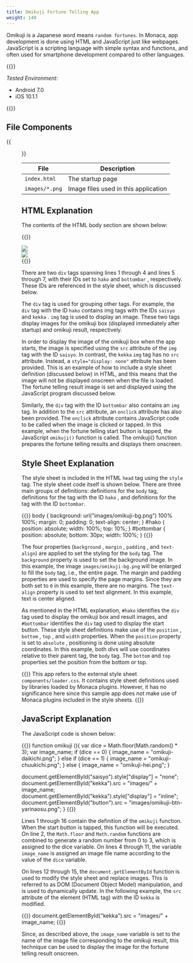 ```yaml
---
title: Omikuji Fortune Telling App
weight: 140
---
```


Omikuji is a Japanese word means `random fortunes`. In Monaca, app
development is done using HTML and JavaScript just like webpages.
JavaScript is a scripting language with simple syntax and functions, and
often used for smartphone development compared to other languages.

{{<import pid="5923a1c28034511f6d8a8fe3" title="Omikuji Fortune Telling App">}}

*Tested Environment*: 

- Android 7.0
- iOS 10.1.1

{{<iframeApp src="https://monaca.github.io/project-templates/23-omikuji/www/index.html">}}

## File Components                                           

{{<figure src="/images/sampleapp/omikuji/1.png">}}                                
                                                                                            
| File | Description |
|------|-------------|
| `index.html` | The startup page |               
| `images/*.png` | Image files used in this application |

## HTML Explanation

The contents of the HTML body section are shown below:

{{<highlight html>}}
<div id="hako">
    <img id="saisyo" src="images/omikuji-box.png" />
    <img id="kekka" style="display : none;"/>
</div>
<div id="bottombar">
    <img id="button" src="images/omikuji-btn-hajimeru.png" onclick="omikuji()">
</div>
{{</highlight>}}

There are two `div` tags spanning lines 1 through 4 and lines 5 through
7, with their IDs set to `hako` and `bottombar` , respectively. These
IDs are referenced in the style sheet, which is discussed below.

The `div` tag is used for grouping other tags. For example, the `div`
tag with the ID `hako` contains img tags with the IDs `saisyo` and
`kekka` . `img` tag is used to display an image. These two tags display
images for the omikuji box (displayed immediately after startup) and
omikuji result, respectively.

In order to display the image of the omikuji box when the app starts,
the image is specified using the `src` attribute of the `img` tag with
the ID `saisyo`. In contrast, the `kekka` `img` tag has no `src`
attribute. Instead, a `style="display: none"` attribute has been
provided. This is an example of how to include a style sheet definition
(discussed below) in HTML, and this means that the image will not be
displayed onscreen when the file is loaded. The fortune telling result
image is set and displayed using the JavaScript program discussed below.

Similarly, the `div` tag with the ID `bottombar` also contains an `img`
tag. In addition to the `src` attribute, an `onclick` attribute has also
been provided. The `onclick` attribute contains JavaScript code to be
called when the image is clicked or tapped. In this example, when the
fortune telling start button is tapped, the JavaScript `omikuji()`
function is called. The omikuji() function prepares the fortune telling
results and displays them onscreen.

## Style Sheet Explanation

The style sheet is included in the HTML `head` tag using the `style`
tag. The style sheet code itself is shown below. There are three main
groups of definitions: definitions for the `body` tag, definitions for
the tag with the ID `hako` , and definitions for the tag with the ID
`bottombar`.

{{<highlight css>}}
body {
    background: url("images/omikuji-bg.png") 100% 100%;
    margin: 0;
    padding: 0;
    text-align: center;
}
#hako {
    position: absolute;
    width: 100%;
    top: 10%;
}
#bottombar {
    position: absolute;
    bottom: 30px;
    width: 100%;
}
{{</highlight>}}

The four properties (`background` , `margin` , `padding` , and
`text-align`) are applied to set the styling for the `body` tag. The
`background` property is used to set the background image. In this
example, the image `images/omikuji-bg.png` will be enlarged to fill the
`body` tag, i.e., the entire page. The margin and padding properties are
used to specify the page margins. Since they are both set to `0` in this
example, there are no margins. The `text-align` property is used to set
text alignment. In this example, text is center aligned.

As mentioned in the HTML explanation, `#hako` identifies the `div` tag
used to display the omikuji box and result images, and `#bottombar`
identifies the `div` tag used to display the start button. These style
sheet definitions make use of the `position` , `bottom` , `top` , and
`width` properties. When the `position` property is set to `absolute` ,
positioning is done using absolute coordinates. In this example, both
divs will use coordinates relative to their parent tag, the `body` tag.
The `bottom` and `top` properties set the position from the bottom or
top.

{{<note>}}
  This app refers to the external style sheet <code>components/loader.css</code>. It contains style sheet definitions used by libraries loaded by Monaca plugins. However, it has no significance here since this sample app does not make use of Monaca plugins included in the style sheets.
{{</note>}}

## JavaScript Explanation

The JavaScript code is shown below:

{{<highlight javascript>}}
function omikuji (){
  var dice = Math.floor(Math.random() * 3);
  var image_name;
  if (dice == 0) {
      image_name = "omikuji-daikichi.png";
  } else if  (dice == 1) {
      image_name = "omikuji-chuukichi.png";
  } else {
      image_name = "omikuji-hei.png";
  }

  document.getElementById("saisyo").style["display"] = "none";
  document.getElementById("kekka").src = "images/" + image_name;
  document.getElementById("kekka").style["display"] = "inline";
  document.getElementById("button").src = "images/omikuji-btn-yarinaosu.png";
}
{{</highlight>}}

Lines 1 through 16 contain the definition of the `omikuji` function.
When the start button is tapped, this function will be executed. On line
2, the `Math.floor` and `Math.random` functions are combined to generate
a random number from 0 to 3, which is assigned to the dice variable. On
lines 4 through 11, the variable `image_name` is assigned an image file
name according to the value of the `dice` variable.

On lines 12 through 15, the `document.getElementById` function is used
to modify the style sheet and replace images. This is referred to as DOM
(Document Object Model) manipulation, and is used to dynamically update.
In the following example, the `src` attribute of the element (HTML tag)
with the ID `kekka` is modified.

{{<highlight javascript>}}
document.getElementById("kekka").src = "images/" + image_name;
{{</highlight>}}

Since, as described above, the `image_name` variable is set to the name
of the image file corresponding to the omikuji result, this technique
can be used to display the image for the fortune telling result
onscreen.
